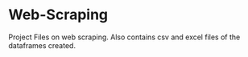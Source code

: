 # Web-Scraping
Project Files on web scraping.
Also contains csv and excel files of the dataframes created.
